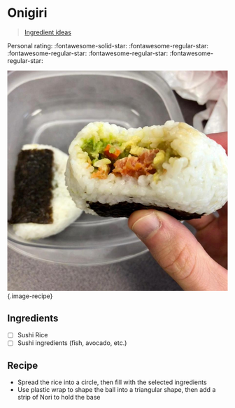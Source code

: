 # Onigiri

> [Ingredient ideas](http://wildgreensandsardines.com/2015/06/smoked-salmon-onigiri.html)

<!-- {cts} rating=1; (User can specify rating on scale of 1-5) -->

Personal rating: :fontawesome-solid-star: :fontawesome-regular-star: :fontawesome-regular-star: :fontawesome-regular-star: :fontawesome-regular-star:

<!-- {cte} -->

<!-- {cts} name_image=onigiri.jpg; (User can specify image name) -->

![onigiri.jpg](./onigiri.jpg){.image-recipe}

<!-- {cte} -->

## Ingredients

- [ ] Sushi Rice
- [ ] Sushi ingredients (fish, avocado, etc.)

## Recipe

- Spread the rice into a circle, then fill with the selected ingredients
- Use plastic wrap to shape the ball into a triangular shape, then add a strip of Nori to hold the base
